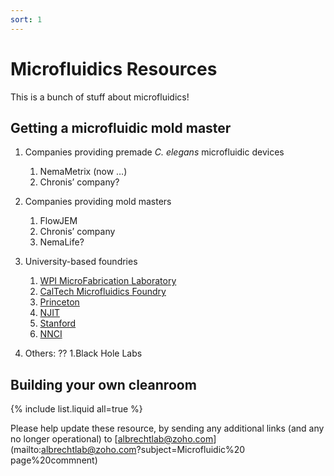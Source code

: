 ```yaml
---
sort: 1
---
```


# Microfluidics Resources

This is a bunch of stuff about microfluidics!

## Getting a microfluidic mold master

1. Companies providing premade _C. elegans_ microfluidic devices
   1. NemaMetrix (now …)
   2. Chronis’ company?

2. Companies providing mold masters
   1. FlowJEM
   2. Chronis’ company
   3. NemaLife?

3. University-based foundries
   1. [WPI MicroFabrication Laboratory](https://wp.wpi.edu/qntl/resources/wpi-microfabrication-lab/)
   2. [CalTech Microfluidics Foundry](kni.caltech.edu)
   3. [Princeton](https://prism-cleanroom.princeton.edu/) 
   4. [NJIT](http://centers.njit.edu/mfc/) 
   5. [Stanford](https://snfexfab.stanford.edu/)
   6. [NNCI](www.nnci.net)

4. Others: ??
   1.Black Hole Labs



## Building your own cleanroom

{% include list.liquid all=true %}


Please help update these resource, by sending any additional links (and any no longer operational) to [albrechtlab@zoho.com](mailto:albrechtlab@zoho.com?subject=Microfluidic%20 page%20commnent)
